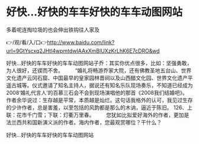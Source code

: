 # 好快…好快的车车好快的车车动图网站
多着呢连掏垃圾的也会伸出铁钩往人家及

👉/观/看/入/口👉http://www.baidu.com/link?url=9GtYscxq2JHtl4wpmtdwIAAxXmBlUXzKrLhK6E7cDRO&wd

好快…好快的车车好快的车车动图网站子乔：其实你优点很多，比如：坚强勇敢，为人很好，还锲而不舍。
　　“婚礼将畅游乔家大院，还有佛教圣地五台山、世界文化遗产云冈石窟、中国最早的皇家园林晋祠以及山西醋文化园、世界文化遗产平遥古城等。仪式邀请了知名主持人，据说还有知名乐队现场奏乐，不知道已经成为2008‘婚礼代言人’的百慕三石会不会到现场演唱他的那首《2008我们结婚吧》。
	作者余华说过：生存越是平常，本质越是灿烂。这句话我格外的认可，我见过生存的少许作者，总是害羞，以至包括的风韵都是那么的木讷，逼近于陈旧。
	126、上联：花市千门雪；下联：灯衢万里春。
　　您犹如比拟爱好海外的作者，更加是法兰西共和国新演义派的作者。海内作者，您最观赏哪位？干什么？

好快…好快的车车好快的车车动图网站
